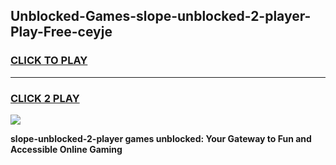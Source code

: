 
## Unblocked-Games-slope-unblocked-2-player-Play-Free-ceyje
<h3>
<a href="https://premium76.site?title=slope-unblocked-2-player&ref=18A1">CLICK TO PLAY</a></h3>
<hr>

<h3>
<a href="https://premium76.site?title=slope-unblocked-2-player&ref=18A1">CLICK 2 PLAY</a>
  
</h3>

<a href="https://premium76.site?title=slope-unblocked-2-player&ref=18A1"><img src="https://clearcache.store/games.png"></a>


**slope-unblocked-2-player games unblocked: Your Gateway to Fun and Accessible Online Gaming**
